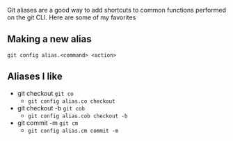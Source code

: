 Git aliases are a good way to add shortcuts to common functions performed on the git CLI. Here are some of my favorites

## Making a new alias
`git config alias.<command> <action>`

## Aliases I like

- git checkout `git co`
	- `git config alias.co checkout`
- git checkout -b  `git cob`
	- `git config alias.cob checkout -b`
- git commit -m  `git cm`
	- `git config alias.cm commit -m`